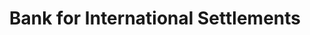 ---
instagram: https://instagram.com/bankforintlsettlements/
linkedin: https://linkedin.com/company/bis
logohandle: bis
sort: bis
title: Bank for International Settlements
twitter: https://x.com/BIS_org
website: https://www.bis.org/
youtube: https://youtube.com/user/bisbribiz
---